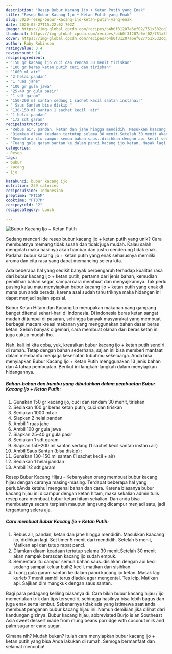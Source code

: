 ```yaml
---
description: "Resep Bubur Kacang Ijo + Ketan Putih yang Enak"
title: "Resep Bubur Kacang Ijo + Ketan Putih yang Enak"
slug: 3020-resep-bubur-kacang-ijo-ketan-putih-yang-enak
date: 2020-07-27T15:22:02.702Z
image: https://img-global.cpcdn.com/recipes/b4b0f31207a6ef02/751x532cq70/bubur-kacang-ijo-ketan-putih-foto-resep-utama.jpg
thumbnail: https://img-global.cpcdn.com/recipes/b4b0f31207a6ef02/751x532cq70/bubur-kacang-ijo-ketan-putih-foto-resep-utama.jpg
cover: https://img-global.cpcdn.com/recipes/b4b0f31207a6ef02/751x532cq70/bubur-kacang-ijo-ketan-putih-foto-resep-utama.jpg
author: Ruby Robinson
ratingvalue: 3.4
reviewcount: 14
recipeingredient:
- "150 gr kacang ijo cuci dan rendam 30 menit tiriskan"
- "100 gr beras ketan putih cuci dan tiriskan"
- "1000 ml air"
- "2 helai pandan"
- "1 ruas jahe"
- "100 gr gula jawa"
- "25-40 gr gula pasir"
- "1 sdt garam"
- "150-200 ml santan sedang 1 sachet kecil santan instanair"
- " Saus Santan bisa diskip "
- "130-150 ml santan 1 sachet kecil  air"
- "1 helai pandan"
- "1/2 sdt garam"
recipeinstructions:
- "Rebus air, pandan, ketan dan jahe hingga mendidih. Masukkan kaacang ijo, didihkan lagi. Set timer 5 menit dari mendidih. Setelah 5 menit, Matikan api dan tutup rapat panci."
- "Diamkan dlaam keadaan tertutup selama 30 menit.Setelah 30 menit akan nampak berasdan kacang ijo sudah empuk."
- "Sementara itu campur semua bahan saus..disihkan dengan api kecil sedang sampai keluar buih2 kecil, matikan dan sisihkan."
- "Tuang gula garam santan ke dalam panci kacang ijo ketan. Masak lagi kurleb 7 menit sambil terus diaduk agar mengental. Tes icip. Matikan api. Sajikan dlm mangkuk dengan saus santan."
categories:
- Resep
tags:
- bubur
- kacang
- ijo

katakunci: bubur kacang ijo 
nutrition: 239 calories
recipecuisine: Indonesian
preptime: "PT15M"
cooktime: "PT37M"
recipeyield: "2"
recipecategory: Lunch

---
```



![Bubur Kacang Ijo + Ketan Putih](https://img-global.cpcdn.com/recipes/b4b0f31207a6ef02/751x532cq70/bubur-kacang-ijo-ketan-putih-foto-resep-utama.jpg)

Sedang mencari ide resep bubur kacang ijo + ketan putih yang unik? Cara membuatnya memang tidak susah dan tidak juga mudah. Kalau salah mengolah maka hasilnya akan hambar dan justru cenderung tidak enak. Padahal bubur kacang ijo + ketan putih yang enak seharusnya memiliki aroma dan cita rasa yang dapat memancing selera kita.

Ada beberapa hal yang sedikit banyak berpengaruh terhadap kualitas rasa dari bubur kacang ijo + ketan putih, pertama dari jenis bahan, kemudian pemilihan bahan segar, sampai cara membuat dan menyajikannya. Tak perlu pusing kalau mau menyiapkan bubur kacang ijo + ketan putih yang enak di mana pun anda berada, karena asal sudah tahu triknya maka hidangan ini dapat menjadi sajian spesial.

Bubur Ketan Hitam dan Kacang Ijo merupakan makanan yang gampang banget ditemui sehari-hari di Indonesia. Di indonesia beras ketan sangat mudah di jumpai di pasaran, sehingga banyak masyarakat yang membuat berbagai macam kreasi makanan yang menggunakan bahan dasar beras ketan. Selain banyak digemari, cara membuat olahan dari beras ketan ini juga cukup mudah lho.


Nah, kali ini kita coba, yuk, kreasikan bubur kacang ijo + ketan putih sendiri di rumah. Tetap dengan bahan sederhana, sajian ini bisa memberi manfaat dalam membantu menjaga kesehatan tubuhmu sekeluarga. Anda bisa menyiapkan Bubur Kacang Ijo + Ketan Putih menggunakan 13 jenis bahan dan 4 tahap pembuatan. Berikut ini langkah-langkah dalam menyiapkan hidangannya.

<!--inarticleads1-->

##### Bahan-bahan dan bumbu yang dibutuhkan dalam pembuatan Bubur Kacang Ijo + Ketan Putih:

1. Gunakan 150 gr kacang ijo, cuci dan rendam 30 menit, tiriskan
1. Sediakan 100 gr beras ketan putih, cuci dan tiriskan
1. Sediakan 1000 ml air
1. Siapkan 2 helai pandan
1. Ambil 1 ruas jahe
1. Ambil 100 gr gula jawa
1. Siapkan 25-40 gr gula pasir
1. Sediakan 1 sdt garam
1. Siapkan 150-200 ml santan sedang (1 sachet kecil santan instan+air)
1. Ambil  Saus Santan (bisa diskip) :
1. Gunakan 130-150 ml santan (1 sachet kecil + air)
1. Sediakan 1 helai pandan
1. Ambil 1/2 sdt garam


Resep Bubur Kacang Hijau - Kebanyakan orang membuat bubur kacang hijau dengan caranya masing-masing. Terdapat beberapa hal yang perlubAnda ketahui mengenai bahan dan cara. Karena biasanya bubur kacang hijau ini dicampur dengan ketan hitam, maka sekalian admin tulis resep cara membuat bubur ketan hitam sekalian. Dan anda bisa membuatnya secara terpisah maupun langsung dicampur menjadi satu, jadi tergantung selera aja. 

<!--inarticleads2-->

##### Cara membuat Bubur Kacang Ijo + Ketan Putih:

1. Rebus air, pandan, ketan dan jahe hingga mendidih. Masukkan kaacang ijo, didihkan lagi. Set timer 5 menit dari mendidih. Setelah 5 menit, Matikan api dan tutup rapat panci.
1. Diamkan dlaam keadaan tertutup selama 30 menit.Setelah 30 menit akan nampak berasdan kacang ijo sudah empuk.
1. Sementara itu campur semua bahan saus..disihkan dengan api kecil sedang sampai keluar buih2 kecil, matikan dan sisihkan.
1. Tuang gula garam santan ke dalam panci kacang ijo ketan. Masak lagi kurleb 7 menit sambil terus diaduk agar mengental. Tes icip. Matikan api. Sajikan dlm mangkuk dengan saus santan.


Bagi para pedagang keliling biasanya di. Cara bikin bubur kacang hijau / ijo memerlukan trik dan tips tersendiri, sehingga hasilnya bisa lebih bagus dan juga enak serta lembut. Sebenarnya tidak ada yang istimewa saat anda membuat penganan bubur kacang hijau ini. Namun demikian jika dilihat dari kandungan gizinya. Bubur kacang hijau, abbreviated Burjo is an Southeast Asia sweet dessert made from mung beans porridge with coconut milk and palm sugar or cane sugar. 

Gimana nih? Mudah bukan? Itulah cara menyiapkan bubur kacang ijo + ketan putih yang bisa Anda lakukan di rumah. Semoga bermanfaat dan selamat mencoba!
